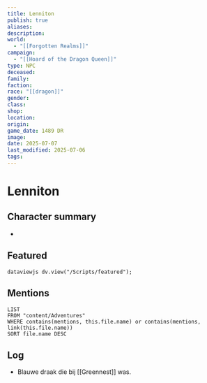```yaml
---
title: Lenniton
publish: true
aliases: 
description: 
world:
  - "[[Forgotten Realms]]"
campaign:
  - "[[Hoard of the Dragon Queen]]"
type: NPC
deceased: 
family: 
faction: 
race: "[[dragon]]"
gender: 
class: 
shop: 
location: 
origin: 
game_date: 1489 DR
image: 
date: 2025-07-07
last_modified: 2025-07-06
tags: 
---
```

# Lenniton

## Character summary
* 

## Featured
```dataviewjs dv.view("/Scripts/featured"); ```
## Mentions
```dataview
LIST
FROM "content/Adventures"
WHERE contains(mentions, this.file.name) or contains(mentions, link(this.file.name))
SORT file.name DESC
```

## Log
* Blauwe draak die bij [[Greennest]] was.